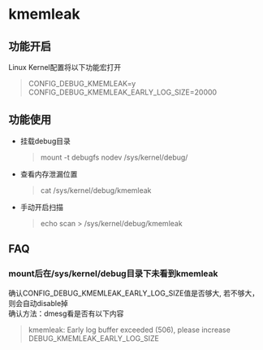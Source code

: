 # kmemleak

## 功能开启
Linux Kernel配置将以下功能宏打开 
> CONFIG_DEBUG_KMEMLEAK=y  
> CONFIG_DEBUG_KMEMLEAK_EARLY_LOG_SIZE=20000  

## 功能使用
- 挂载debug目录
  > mount -t debugfs nodev /sys/kernel/debug/
- 查看内存泄漏位置
  > cat /sys/kernel/debug/kmemleak
- 手动开启扫描
  > echo scan > /sys/kernel/debug/kmemleak

## FAQ
### mount后在/sys/kernel/debug目录下未看到kmemleak
确认CONFIG_DEBUG_KMEMLEAK_EARLY_LOG_SIZE值是否够大, 若不够大，则会自动disable掉  
确认方法：dmesg看是否有以下内容  
> kmemleak: Early log buffer exceeded (506), please increase DEBUG_KMEMLEAK_EARLY_LOG_SIZE

